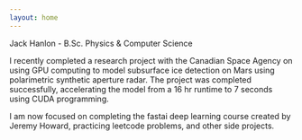 ```yaml
---
layout: home
---
```


Jack Hanlon - B.Sc. Physics & Computer Science


I recently completed a research project with the Canadian Space Agency on using GPU computing to model subsurface ice detection on Mars using polarimetric synthetic aperture radar. The project was completed successfully, accelerating the model from a 16 hr runtime to 7 seconds using CUDA programming.  
  
I am now focused on completing the fastai deep learning course created by Jeremy Howard, practicing leetcode problems, and other side projects.  


